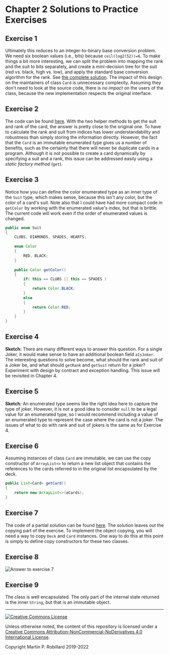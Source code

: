 # Chapter 2 Solutions to Practice Exercises

## Exercise 1

Ultimately this reduces to an integer-to-binary base conversion problem. We need six boolean values (i.e., bits) because `ceil(log2(52))=6`. To make things a bit more interesting, we can split the problem into mapping the rank and the suit to bits separately, and create a mini-decision tree for the suit (red vs. black, high vs. low), and apply the standard base conversion algorithm for the rank. See [the complete solution](../solutions-code/chapter2/Card2.java). The impact of this design on the maintainers of class `Card` is unnecessary complexity. Assuming they don't need to look at the source code, there is *no impact* on the users of the class, because the new implementation respects the original interface.

## Exercise 2

The code can be found [here](../solutions-code/chapter2/EnumeratedCard.java). With the two helper methods to get the suit and rank of the card, the answer is pretty close to the original one. To have to calculate the rank and suit from indices has lower understandability and robustness than simply storing the information directly. However, the fact that the `Card` is an immutable enumerated type gives us a number of benefits, such as the certainty that there will never be duplicate cards in a program. Although it is not possible to create a card dynamically by specifying a suit and a rank, this issue can be addressed easily using a *static factory method* (`get`).

## Exercise 3

Notice how you can define the color enumerated type as an inner type of the `Suit` type, which makes sense, because this isn't any color, but the color of a card's suit. Note also that I could have had more compact code in `getColor` by working with the enumerated value's index, but that is brittle. The current code will work even if the order of enumerated values is changed.

```java
public enum Suit
{
	CLUBS, DIAMONDS, SPADES, HEARTS;
		
	enum Color
	{
		RED, BLACK;
	}
		
	public Color getColor()
	{
		if( this == CLUBS || this == SPADES )
		{
			return Color.BLACK;
		}
		else
		{
			return Color.RED;
		}
	}
}
```

## Exercise 4

**Sketch:** There are many different ways to answer this question. For a single Joker, it would make sense to have an additional boolean field `aIsJoker`. The interesting questions to solve become, what should the rank and suit of a Joker be, and what should `getRank` and `getSuit` return for a joker? Experiment with design by contract and exception handling. This issue will be revisited in Chapter 4.

## Exercise 5

**Sketch:** An enumerated type seems like the right idea here to capture the type of joker. However, it is not a good idea to consider `null` to be a legal value for an enumerated type, so I would recommend including a value of an enumerated type to represent the case where the card is not a joker. The issues of what to do with rank and suit of jokers is the same as for Exercise 4.

## Exercise 6

Assuming instances of class `Card` are immutable, we can use the copy constructor of `ArrayList<>` to return a new list object that contains the references to the cards referred to in the original list encapsulated by the deck.

```java
public List<Card> getCard()
{
	return new ArrayList<>(aCards);
}
```

## Exercise 7

The code of a partial solution can be found [here](../solutions-code/chapter2/MultiDeck.java). The solution leaves out the copying part of the exercise. To implement the object copying, you will need a way to copy `Deck` and `Card` instances. One way to do this at this point is simply to define copy constructors for these two classes.

## Exercise 8

![Answer to exercise 7](c2-multideck.png)

## Exercise 9

The class is well encapsulated. The only part of the internal state returned is the inner `String`, but that is an immutable object.

---
<a rel="license" href="http://creativecommons.org/licenses/by-nc-nd/4.0/"><img alt="Creative Commons License" style="border-width:0" src="https://i.creativecommons.org/l/by-nc-nd/4.0/88x31.png" /></a>

Unless otherwise noted, the content of this repository is licensed under a <a rel="license" href="http://creativecommons.org/licenses/by-nc-nd/4.0/">Creative Commons Attribution-NonCommercial-NoDerivatives 4.0 International License</a>. 

Copyright Martin P. Robillard 2019-2022